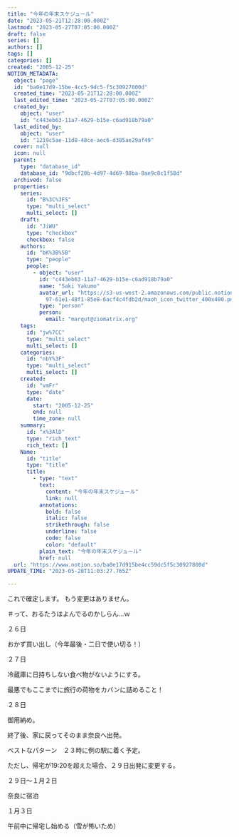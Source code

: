 ```yaml
---
title: "今年の年末スケジュール"
date: "2023-05-21T12:28:00.000Z"
lastmod: "2023-05-27T07:05:00.000Z"
draft: false
series: []
authors: []
tags: []
categories: []
created: "2005-12-25"
NOTION_METADATA:
  object: "page"
  id: "ba0e17d9-15be-4cc5-9dc5-f5c30927800d"
  created_time: "2023-05-21T12:28:00.000Z"
  last_edited_time: "2023-05-27T07:05:00.000Z"
  created_by:
    object: "user"
    id: "c443eb63-11a7-4629-b15e-c6ad918b79a0"
  last_edited_by:
    object: "user"
    id: "1219c5ae-11d8-48ce-aec6-d385ae29af49"
  cover: null
  icon: null
  parent:
    type: "database_id"
    database_id: "9dbcf20b-4d97-4d69-98ba-8ae9c8c1f58d"
  archived: false
  properties:
    series:
      id: "B%3C%3FS"
      type: "multi_select"
      multi_select: []
    draft:
      id: "JiWU"
      type: "checkbox"
      checkbox: false
    authors:
      id: "bK%3B%5B"
      type: "people"
      people:
        - object: "user"
          id: "c443eb63-11a7-4629-b15e-c6ad918b79a0"
          name: "Saki Yakumo"
          avatar_url: "https://s3-us-west-2.amazonaws.com/public.notion-static.com/3ad1c4\
            97-61e1-48f1-85e8-6acf4c4fdb2d/maoh_icon_twitter_400x400.png"
          type: "person"
          person:
            email: "marqut@ziomatrix.org"
    tags:
      id: "jw%7CC"
      type: "multi_select"
      multi_select: []
    categories:
      id: "nbY%3F"
      type: "multi_select"
      multi_select: []
    created:
      id: "vmFr"
      type: "date"
      date:
        start: "2005-12-25"
        end: null
        time_zone: null
    summary:
      id: "x%3AlD"
      type: "rich_text"
      rich_text: []
    Name:
      id: "title"
      type: "title"
      title:
        - type: "text"
          text:
            content: "今年の年末スケジュール"
            link: null
          annotations:
            bold: false
            italic: false
            strikethrough: false
            underline: false
            code: false
            color: "default"
          plain_text: "今年の年末スケジュール"
          href: null
  url: "https://www.notion.so/ba0e17d915be4cc59dc5f5c30927800d"
UPDATE_TIME: "2023-05-28T11:03:27.765Z"

---
```

<link rel="stylesheet" href="https://cdn.jsdelivr.net/npm/katex@0.16.2/dist/katex.min.css" integrity="sha384-bYdxxUwYipFNohQlHt0bjN/LCpueqWz13HufFEV1SUatKs1cm4L6fFgCi1jT643X" crossorigin="anonymous">


これで確定します。 もう変更はありません。


＃って、おるたうはよんでるのかしらん…ｗ


２６日


おかず買い出し（今年最後・二日で使い切る！）


２７日


冷蔵庫に日持ちしない食べ物がないようにする。


最悪でもここまでに旅行の荷物をカバンに詰めること！


２８日


御用納め。


終了後、家に戻ってそのまま奈良へ出発。


ベストなパターン　２３時に例の駅に着く予定。


ただし、帰宅が19:20を超えた場合、２９日出発に変更する。


２９日～１月２日


奈良に宿泊


１月３日


午前中に帰宅し始める（雪が怖いため）

